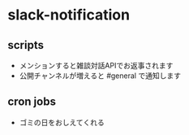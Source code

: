 # slack-notification

## scripts

* メンションすると雑談対話APIでお返事されます
* 公開チャンネルが増えると #general で通知します

## cron jobs

* ゴミの日をおしえてくれる
